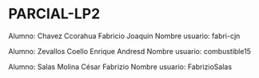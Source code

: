# PARCIAL-LP2

Alumno: Chavez Ccorahua Fabricio Joaquin           Nombre usuario: fabri-cjn

Alumno: Zevallos Coello Enrique Andresd		   Nombre usuario: combustible15

Alumno: Salas Molina César Fabrizio		   Nombre usuario: FabrizioSalas
